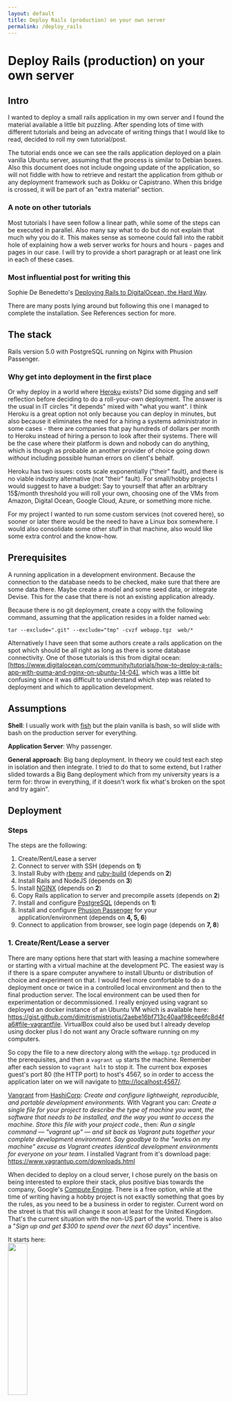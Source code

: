 ```yaml
---
layout: default
title: Deploy Rails (production) on your own server
permalink: /deploy_rails
---
```


# Deploy Rails (production) on your own server

## Intro

I wanted to deploy a small rails application in my own server and I found the
material available a little bit puzzling. After spending lots of time with
different tutorials and being an advocate of writing things that I would like
to read, decided to roll my own tutorial/post.

The tutorial ends once we can see the rails application deployed on a plain
vanilla Ubuntu server, assuming that the process is similar to Debian boxes.
Also this document does not include ongoing update of the application, so will
not fiddle with how to retrieve and restart the application from github or any
deployment framework such as Dokku or Capistrano. When this bridge is crossed,
it will be part of an "extra material" section.

### A note on other tutorials

Most tutorials I have seen follow a linear path, while some of the steps can be
executed in parallel. Also many say what to do but do not explain that much
why you do it. This makes sense as someone could fall into the rabbit hole of
explaining how a web server works for hours and hours - pages and pages in our
case. I will try to provide a short paragraph or at least one link in each of
these cases.

### Most influential post for writing this

Sophie De Benedetto's [Deploying Rails to DigitalOcean, the Hard Way](
http://www.thegreatcodeadventure.com/deploying-rails-to-digitalocean-the-hard-way/).

There are many posts lying around but following this one I managed to complete
the installation. See References section for more.

## The stack

Rails version 5.0 with PostgreSQL running on Nginx with Phusion Passenger.

### Why get into deployment in the first place

Or why deploy in a world where [Heroku](https://www.heroku.com/) exists?
Did some digging and self reflection before deciding to do a roll-your-own
deployment. The answer is the usual in IT circles "it depends" mixed with "what
you want". I think Heroku is a great option not only because you can deploy in
minutes, but also because it eliminates the need for a hiring a systems
administrator in some cases - there are companies that pay hundreds of dollars
per month to Heroku instead of hiring a person to look after their systems.
There will be the case where their platform is down and nobody can do anything,
which is though as probable an another provider of choice going down *without*
including possible human errors on client's behalf.

Heroku has two issues: costs scale exponentially ("their" fault), and there is
no viable industry alternative (not "their" fault). For small/hobby projects I
would suggest to have a budget: Say to yourself that after an arbitrary
15$/month threshold you will roll your own, choosing one of the VMs from
Amazon, Digital Ocean, Google Cloud, Azure, or something more niche.

For my project I wanted to run some custom services (not covered here), so
sooner or later there would be the need to have a Linux box somewhere. I would
also consolidate some other stuff in that machine, also would like some extra
control and the know-how.

## Prerequisites

A running application in a development environment. Because the connection to
the database needs to be checked, make sure that there are some data there.
Maybe create a model and some seed data, or integrate Devise. This for the case
that there is not an existing application already.

Because there is no git deployment, create a copy with the following command,
assuming that the application resides in a folder named `web`:

`tar --exclude=".git" --exclude="tmp" -cvzf webapp.tgz  web/*`

Alternatively I have seen that some authors create a rails application on the
spot which should be all right as long as there is some database connectivity.
One of those tutorials is this from digital ocean: [https://www.digitalocean.com/community/tutorials/how-to-deploy-a-rails-app-with-puma-and-nginx-on-ubuntu-14-04], which was a
little bit confusing since it was difficult to understand which step was related
to deployment and which to application development.

## Assumptions

**Shell**: I usually work with [fish](https://fishshell.com/) but the plain
vanilla is bash, so will slide with bash on the production server for
everything.

**Application Server**: Why passenger.

**General approach**: Big bang deployment. In theory we could test each step in
isolation and then integrate. I tried to do that to some extend, but I rather
slided towards a Big Bang deployment which from my university years is a term
for: throw in everything, if it doesn't work fix what's broken on the spot and
try again".

## Deployment

### Steps

The steps are the following:

1. Create/Rent/Lease a server
2. Connect to server with SSH (depends on **1**)
3. Install Ruby with [rbenv](https://github.com/rbenv/rbenv) and
   [ruby-build](https://github.com/rbenv/ruby-build) (depends on **2**)
4. Install Rails and NodeJS (depends on **3**)
5. Install [NGINX](https://nginx.org/en/) (depends on **2**)
6. Copy Rails application to server and precompile assets (depends on **2**)
7. Install and configure [PostgreSQL](https://www.postgresql.org/) (depends on
   **1**)
8. Install and configure [Phusion Passenger](https://www.phusionpassenger.com/)
   for your application/environment (depends on **4, 5, 6**)
9. Connect to application from browser, see login page (depends on **7, 8**)

### 1. Create/Rent/Lease a server

There are many options here that start with leasing a machine somewhere or
starting with a virtual machine at the development PC. The easiest way is if
there is a spare computer anywhere to install Ubuntu or distribution of choice
and experiment on that. I would feel more comfortable to do a deployment once or
twice in a controlled local environment and then to the final production server.
The local environment can be used then for experimentation or decommissioned.
I really enjoyed using vagrant so deployed an docker instance of an Ubuntu VM
which is available here: <https://gist.github.com/dimitrismistriotis/2aebe16bf713c40aaf98cee6fc8d4fa6#file-vagrantfile>.
VirtualBox could also be used but I already develop using docker plus I do not
want any Oracle software running on my computers.

So copy the file to a new directory along with the `webapp.tgz` produced in the
prerequisites, and then a `vagrant up` starts the machine. Remember after each
session to `vagrant halt` to stop it. The current box exposes guest's port 80
(the HTTP port) to host's 4567, so in order to access the application later on
we will navigate to <http://localhost:4567/>.

[Vangrant](https://www.vagrantup.com/) from
[HashiCorp](https://www.hashicorp.com/): *Create and configure lightweight,
reproducible, and portable development environments.* With Vagrant you can:
*Create a single file for your project to describe the type of machine you
want, the software that needs to be installed, and the way you want to access
the machine. Store this file with your project code.*, then: *Run a single
command — "vagrant up" — and sit back as Vagrant puts together your complete
development environment. Say goodbye to the "works on my machine" excuse as
Vagrant creates identical development environments for everyone on your team.*
I installed Vagrant from it's download page:
<https://www.vagrantup.com/downloads.html>

When decided to deploy on a cloud server, I chose purely on the basis on being
interested to explore their stack, plus positive bias towards the company,
Google's [Compute Engine](https://cloud.google.com/compute/). There is a free
option, while at the time of writing having a hobby project is not exactly
something that goes by the rules, as you need to be a business in order to
register. Current word on the street is that this will change it soon at least
for the United Kingdom. That's the current situation with the non-US part of the
world.  There is also a "*Sign up and get $300 to spend over the next 60 days*"
incentive.

It starts here:<br>
<img src="/images/deploy_rails/GCE-try_it_free.png" style="width: 30%"><br>

Also good to know:<br>
<img src="/images/deploy_rails/GCE-good_to_know.png" style="width: 30%"><br>

There is a tutorial and the server instance needs to be associated with what is
defined as a "project". Being hard to choose names, and currently reading
[Jodorowsky's Metabarons](https://en.wikipedia.org/wiki/Metabarons), I just
named the project "**castaka138**", since a number is also required to be
present in the name.

Then after navigating to "Compute Engine" and some initialisation period which
may vary, there are four steps:

1. Click the Create instance button
2. Select a Boot disk image
3. Allow HTTP traffic
4. Click the Create button

In theory some of the above can be conducted from the command line with a
`gcloud` command. Me being a newbie, decided to go through web at least until I
cut my teeth a little bit more.
There I named the instance "castaka-instance-1" (or prefixed project's name with
a dash to default "instance-1"). Then chose the cheapest combination,
"Shared CPU" with "0.6 GB" of memory, and a proud "Ubuntu 16.04" disk image. On
the "Firewall" section, both HTTP and HTTPS were chosen as there is the
intention to experiment with these. For connection via SSH, I added one of my
current SSH keys, with the intention to change it later (see next section,
step 2). I added them as "Project wide SSH keys", so the project has now one
SSH key. I assume for this tutorial adding them as a specific key to this
machine would be OK.

Note: The networking options puzzled me a bit, might need to troubleshoot and
get back here to revise.

Once this step is over, the external IP of that machine will be available. Now
you can connect through SSH.

### 2. Connect to server with SSH

For Vagrant this is easy: after going to the directory where vagrant was run, a
`vagrant ssh` is enough.

For remote servers, everybody agrees on creating a pair of SSH keys and then use
these to connect disabling password login for that user and root login
altogether.

While most posts suggest the same commands for generating the private/public
pair for ssh login, after reading  Gert van Dijk's [Upgrade your SSHkeys!](
https://blog.g3rt.nl/upgrade-your-ssh-keys.html#generate-your-new-sexy-ed25519-key),
I would suggest:

`ssh-keygen -o -a 100 -t ed25519`

or follow as much of the advice of
<https://stribika.github.io/2015/01/04/secure-secure-shell.html> as possible
moreover because having a new box without any need to support legacy produced
keys.

**Note**: As the deployment has not been run in a remote server as of writing
this post, I will come back when it's done again with the missing steps. These
are from the top of my head: a. Disable root login on remote host, b. copy
public key to remote host, c. test connection, d. block password login on remote
host, e. create config file on local host.

Congratulations! By "unlocking challenge 2" you can connect to the production
server. The next steps can be executed sequentially, in parallel or in a
different order as described in the "Steps" section above.

Before next step: `sudo apt-get update` and `sudo apt-get upgrade`.

The default installation might not have a text editor included. Since this post
does mostly small changes or copy-pastes, nano should be enough so
`sudo apt-get install nano`. You might be a vim or emacs wizard instead. In
either case you might want to install and configure an editor now.

If you are following the Google Compute Engine deployment path, then in order
to automate the whole process, the next should be appended to the
"~/.ssh/config" file:

```
Host castaka138 # Or any name you want
        Hostname XXX.XXX.XXX.XXX # External IP address of the instance
        PreferredAuthentications publickey
        IdentityFile ~/.ssh/id_ed25519
        IdentitiesOnly yes
```

Also available here: <https://gist.github.com/dimitrismistriotis/2aebe16bf713c40aaf98cee6fc8d4fa6#file-dot-ssh-config>

Then you can connect either from the command line with: `ssh castaka138` or
what is after the "Host" directive in the configuration file. You can provide
the username, IP, and identity file in a long command which is what the
documentation explains how to do. In either case at the end a bash command
prompt should be greet you.

<img src="/images/deploy_rails/GCE-bash_prompt.png"><br>

The machine seems to have some software installed, so there was vim, pico, and
nano. The editor of choice remains nano for this post's purposes.

#### Locale

<img src="/images/deploy_rails/union_jack.png" style="width: 30%"><br>

Many commands run later on depend on Perl which will always complain about
locale:

> perl: warning: Setting locale failed.
> perl: warning: Please check that your locale settings:
>   LANGUAGE = (unset),
>   LC_ALL = (unset),
>   LANG = "en_GB.UTF-8"
>     are supported and installed on your system.
> perl: warning: Falling back to the standard locale ("C").

This can be fixed by running `sudo dpkg-reconfigure locales` and setting up the
system locale, which is something you might wanted to do anyway.

### 3. Install Ruby with rbenv

There is a nice post here:
<http://kgrz.io/Programmers-guide-to-choosing-ruby-version-manager.html> on
choosing a version manager for Ruby. I decided on this combination based on
popularity plus I saw an easier-to understand integration with Passenger on the
tutorials that this post <del>has stolen from</del> is based on.

Generally reflecting on writing this, the decision was to have a as boring
server as humanly possible, hence easy to debug. So opting for the most
popular choices is at least desired. For not choosing RVM, changing how cd works
is something that this geek's heart cannot endure, provided with an alternative.

From: <https://www.digitalocean.com/community/tutorials/how-to-install-ruby-on-rails-with-rbenv-on-ubuntu-14-04>:

```
sudo apt-get install git-core curl zlib1g-dev build-essential \
  libssl-dev libreadline-dev libyaml-dev libsqlite3-dev sqlite3 \
  libxml2-dev libxslt1-dev libcurl4-openssl-dev \
  python-software-properties libffi-dev
```

All these are unfortunately needed for rbenv, ruby installation and some gems.
Unfortunately because more packages progressively bloat the system with probable
security and maintenance implications.

For rbenv:

```
cd ~
git clone git://github.com/sstephenson/rbenv.git .rbenv
echo 'export PATH="$HOME/.rbenv/bin:$PATH"' >> ~/.bash_profile
echo 'eval "$(rbenv init -)"' >> ~/.bash_profile
source ~/.bash_profile
```

(Source: Digital Ocean's tutorial and rbenv's installation instructions with some
modifications) Then:

```
cd ~
git clone git://github.com/sstephenson/ruby-build.git ~/.rbenv/plugins/ruby-build
echo 'export PATH="$HOME/.rbenv/plugins/ruby-build/bin:$PATH"' >> ~/.bash_profile
source ~/.bash_profile
```

And time to get our preferred version of Ruby:

```
rbenv install -v 2.3.1
rbenv global 2.3.1
```

A `ruby -v` should return something in the lines of:
"ruby 2.3.1p112 (2016-04-26 revision 54768) [x86_64-linux]"

### 4. Install Rails and NodeJS

<img src="/images/deploy_rails/rails-logo.svg" style="width: 30%"><br>

A nice idea that usually gets forgotten is to run at this point:
`echo "gem: --no-document" > ~/.gemrc`. Documentation is not that much needed
in a production server and removing it out will speed up the gem
installation/update process.

For Rails installation:

```
gem install bundler && rbenv rehash
gem install rails && rbenv rehash
```


The "rehash" command of brenv, "*Installs shims for all Ruby executables known
to rbenv (i.e., ~/.rbenv/versions//bin/). Run this command after you install a
new version of Ruby, or install a gem that provides commands ...*" according to
tool's documentation. In order to be sure that this happens all the time, the
command should be appended to a future deployment script.

![Rehash... all the things](/images/deploy_rails/rehash_all_the_things.jpg)

In any case once everything is over, check with `rails -v` to see that Rails has
been properly installed.

We can verify that everything is all right by creating a new Rails application
and running it:

```
cd ~
rails new testit
cd testit
rails s
```

Which brings up an error: "*There was an error while trying to load the gem
'uglifier'. (Bundler::GemRequireError) Gem Load Error is: Could not find a
JavaScript runtime. See https://github.com/rails/execjs for a list of available
runtimes.*" This can be fixed by installing the missing piece of this step,
NodeJS: `sudo apt-get install nodejs`. I am not 100% sure but even if Ubuntu or
Debian have a more legacy version of Node, it should be OK for Rails. There are
also different options for a JavaScript runtime but chose not to explore them.

Do not know if it would be better to be able to do this processing in a
different machine to the one we want to deploy, keeping the production machine
with minimal packages installed. In any case this is the way things currently
are...

### 5. Install NGINX

![NGINX logo](/images/deploy_rails/nginx.png)

Installing Nginx with defaults should be easy

```sudo apt-get install nginx```

then

```sudo service nginx start```

For some reason (probably something to do with how docker comprehends the
world), running daemons (in our case nginx and postgresql) did not persist
between runs of the machine or reboots. That's why I used this little script
named "start_services" after every `vagrant ssh`:

```
#!/bin/sh
sudo service postgresql start
sudo service nginx start
```

Available here: <https://gist.github.com/dimitrismistriotis/2aebe16bf713c40aaf98cee6fc8d4fa6#file-start_services>. Do not
forget to make it executable (`chmod +x start_services`).

### 6. Copy Rails application to server and precompile assets

In the case of using Vagrant the "webapp.tgz" file created should be first
copied to the shared directory of the host machine extracted from the the
current user inside the container: `tar -xvzf /vagrant_data/webapp.tgz`. Target
application is in the "web" directory, which from now on will be:
"/home/vagrant/web".

**Note**: When deploying on an actual machine .tga should be copied there before
extraction thought secure copy if this way is followed. Probably most will do a
git clone, which as discussed before is out of this post's main body.

Then `bundle`. It will complain about the pg gem for Postgresql connectivity.
This is fixed by: `sudo apt-get install libpq-dev` and then `bundle` again. As
always followed by an `rvn rehash`

We can see that there is some life by running a console (`rails c`), or even a
production console(`RAILS_ENV=production rails c`). Just do not try to use the
database, because nothing is there yet or it has not been configured. Trigger
an error if curious by trying: `User.all`.

I also had not configured Devise's secret key which raised an error as well.
Remember to fix the application first if that is the case and then copy it
again (This is where using git would be handy).

Although this could be done later, lets precompile application's while in this
step so that they will be ready later on:

```
RAILS_ENV=production rais assets:precompile
```

### 7. Install and configure PostgreSQL

<img src="/images/deploy_rails/postgresql-logo.png" style="width: 30%"><br>

Traditionally there was a preference towards MySQL, as times goes by suggestions
to use it are becoming more and more rare. Having never done Rails with MySQL, I
always preferred PostgresSQL. Reasons have to do with better documentation,
easier database management, more features and standard compliant SQL, with
assurance that software from that company whose name starts with "O" and ends
with "racle" is not anywhere in your system.

With the "libpq-dev" installed in the 6<sup>th</sup> step, the database server
needs to be installed with the user configured on application's production
configuration file.

Let's install the database and the corresponding contrib package with:
`sudo apt-get -y install postgresql postgresql-contrib`

Posgres ships with secure defaults, this makes the first time with it a little
bit difficult but it gives you assurance that you have nothing exposed to the
Internet or anything else that has happened historically to MySQL and recently
MongoDB users.

Three things are needed to continue: name of the production's user,
the name of the database, and the password. The first two should be in the last
lines of "config/database.yml", which looks like this:

```
production:
  <<: *default
  database: yourapplication_production
  username: yourapplication
  password: <%= ENV['YOURAPPLICATION_DATABASE_PASSWORD'] %>

```

Password will be installed in the environment, in case you follow the steps in
sequentially, it is not there yet, so decide a password and write it down or
somewhere to copy-paste it later. Should I suggest something in the lines of
xkcd-password?: <https://gitlab.com/dimitrios/xkcd_passgen> (self promotion)

For what we are going to do production section in database.yml should have a
"host: localhost" entry. This is because the application will connect to the
database through a Unix socket, not through TCP, so in case
"config/database.yml" is as above, make sure that the last lines are like this
(Also on gist: <https://gist.github.com/dimitrismistriotis/2aebe16bf713c40aaf98cee6fc8d4fa6#file-install-passenger-sh>):

```
production:
  <<: *default
  database: yourapplication_production
  username: yourapplication
  host: localhost # <-- Check that this is there
  password: <%= ENV['YOURAPPLICATION_DATABASE_PASSWORD'] %>
```


Since the database runs as a separate user, we'll sudo as this user and create
the "*yourapplication*" user with ownership to "*yourapplication_production*"
database who authenticates with "*YOURAPPLICATION_DATABASE_PASSWORD*".

Get to the Postgres prompt by `sudo -u postgres psql`. In the docker instance
the database service had not started, so either do a
`sudo service postgresql start` or use the "start_services" script from step 5.
 Once connected:

```
create user yourapplication with password 'YOURAPPLICATION_DATABASE_PASSWORD';
-- Responds with: CREATE ROLE
create database yourapplication_production owner yourapplication;
-- Responds with: CREATE DATABASE
-- Now exit with \q or with CTRL+d
\q
```

Verify that you can connect:

```
psql --username=yourapplication --host=localhost yourapplication_production
```
Which will trigger a password prompt, then "\q" or CTRL+d out of it.

An integration test could take place here by trying to connect from the Rails
application, so from the directory where it is): `RAILS_ENV=production rails c`
and then `User.all` (or a model that should be stored in the database). It
should fail because the password is not supplied anywhere: "PG::ConnectionBad:
fe_sendauth: no password supplied" is a possible error message.

For this the [rbenv-vars](https://github.com/rbenv/rbenv-vars), "a plugin for
rbenv that lets you set global and project-specific environment variables before
spawning Ruby processes." will be used:

```
git clone https://github.com/rbenv/rbenv-vars.git \
  $(rbenv root)/plugins/rbenv-vars
```

The place to store the password is the "~/.rbenv-vars" file, so edit it and
add the following line:
```
YOURAPPLICATION_DATABASE_PASSWORD=WHAT_YOU_PROVIDED_AS_PASSWORD
```

Now you can run a `RAILS_ENV=production rails db:migrate` (I logged out and then
back in, just in case there was an initialisation phase), which should run
without errors or at least connecting to the database. This file should be the
equivalent of Heroku environment variables and should be where all "secret"
stuff should be stored. For the discussion of how to store and maintain this
file, one possible way would be John Resig's "[Keeping Passwords in Source
Control](http://ejohn.org/blog/keeping-passwords-in-source-control/)" (you
might know him as the author of jQuery - reminder to self: buy 2<sup>nd</sup>
version of his "Secrets of the JavaScript Ninja" book and read it).

### 8. Install and configure Phusion Passenger for your application/environment

<img src="/images/deploy_rails/passenger-logo.png" style="width: 30%"><br>

### Passenger for dummies

Reference to post on Stack Overflow, "[Phusion Passenger (for Dummies!)](
http://stackoverflow.com/questions/6155399/phusion-passenger-for-dummies)" where
user user [Tadman](http://stackoverflow.com/users/87189/tadman) gives an answer
to the question "I'm an experienced LAMP developer moving into Rails. I have a
very stupid question to ask: what the hell does Phusion Passenger do?"

> Passenger is a system for preparing and launching instances of Ruby for use
> with Rack-based applications such as Ruby on Rails. Apache and nginx, the two
> supported web server platforms, cannot run Ruby like they can PHP, Perl, or
> Python because there's no built-in Ruby module that works as well as those do.
> This means Ruby tends to run as an independent group of processes that the web
> server will have to direct traffic through.
>
> Rails tends to run as a persistent process because the start-up time for the
> whole stack is significant. Passenger launches new instances as they are
> required, and will kill off those that are no longer required. ...
>
> One feature of Passenger is it will re-use a portion of the Rails stack so
> that creating additional processes is faster, cloning one instance instead
> of spinning up a new one from scratch. The loader is written in C++ and
> handles properly configuring and kicking off each Ruby process as efficiently
> as possible and also helps save memory by sharing it amongst different
> processes. ...
>
>Passenger isn't exactly revolutionary, but it does incorporate a number of
essential features in a very convenient package. What makes it such a great
thing is that it works very well and doesn't demand a lot of attention. Out of
>the box it's pretty much ready to go.

#### Part 1

Passenger's homepage has a number of tutorials for different platforms since it
can be used for different environments. Since we are in the Ruby on Xenial
(Ubuntu 16.04) at the end the suggested link was this: <https://www.phusionpassenger.com/library/walkthroughs/deploy/ruby/ownserver/nginx/oss/xenial/install_passenger.html>, suggesting the
following for installing Passenger (gist: <https://gist.github.com/dimitrismistriotis/2aebe16bf713c40aaf98cee6fc8d4fa6#file-install-passenger-sh>):

```
sudo apt-key adv --keyserver hkp://keyserver.ubuntu.com:80 --recv-keys 561F9B9CAC40B2F7
sudo apt-get install -y apt-transport-https ca-certificates


sudo sh -c 'echo deb https://oss-binaries.phusionpassenger.com/apt/passenger xenial main > /etc/apt/sources.list.d/passenger.list'
sudo apt-get update


sudo apt-get install -y nginx-extras passenger
```

Then wdit "/etc/nginx/nginx.conf" as root (with nano for example:
`sudo nano /etc/nginx/nginx.conf`). There uncomment the line
"   # include /etc/nginx/passenger.conf;"

The line at the end should look like this:

```
include /etc/nginx/passenger.conf;
```

Then Nginx needs to restart: `sudo service nginx restart`. Check the
installation with `sudo /usr/bin/passenger-config validate-install` and then
`sudo /usr/sbin/passenger-memory-stats`.

Up to this point the commands in this section are a copy-paste from Passenger's
tutorial. The last two for checking the installation are usually not present in
most posts that I have seen around. This is where the first part of the tutorial
ends. We have assured that Nginx is configured with Passenger's open source
version as well as that the installation is correct, what is missing is the
configuration for the specific application that we have deployed and want to
execute. Instructions for this are in the second page of Passenger's tutorial,
[Deploying a Ruby app on a Linux/Unix production server](https://www.phusionpassenger.com/library/walkthroughs/deploy/ruby/ownserver/nginx/oss/xenial/deploy_app.html).

#### Part 2

Let's find out which ruby will be used: `passenger-config about ruby-command`
and copy the result to use in a bit. Because of rbenv, it should be something
like: "/home/vagrant/.rbenv/versions/2.3.1/bin/ruby" (on the vagrant-docker
setup, if we want to write it in a more generic way, something like
"/home/name_of_user/.rbenv/versions/2.X.Y/bin/ruby"). This setting has an issue
with the environment variables in the "~/rbenv-vars" file as it cannot retrieve
them. Solution to this is to provide the location of that Ruby's shim instead as
discussed here: <https://github.com/rbenv/rbenv-vars/issues/32>.

Next step would be to write site's configuration. Passenger's tutorial suggests
to write directly to "/etc/nginx/sites-enabled", while a site should have its
configuration to "/etc/nginx/sites-available" with a link to the "...enabled"
directory. To accomplish this edit "/etc/nginx/sites-available/yourapplication"
(as sudo, so for example:
`sudo nano /etc/nginx/sites-available/yourapplication` with the following
contents (Gist: <https://gist.github.com/dimitrismistriotis/2aebe16bf713c40aaf98cee6fc8d4fa6#file-sites-available-yourapplication>):

```
server {
    listen 80;
    server_name 127.0.0.1;

    # Tell Nginx and Passenger where your app's 'public' directory is
    root /home/vagrant/web/public;

    # Turn on Passenger
    passenger_enabled on;
    # Use this if there are no environment variables:
    # passenger_ruby /home/vagrant/.rbenv/versions/2.3.1/bin/ruby;
    # Use this for environment variables:
    passenger_ruby /home/vagrant/.rbenv/shims/ruby;
}
```

I placed "127.0.0.1" as the server's name because of the port exposed in docker
and the fact that requests will only come from container's host. In a public
facing server here the name of the "www." web server should be there.

```
sudo ln -s /etc/nginx/sites-available/yourapplication /etc/nginx/sites-enabled/
sudo rm /etc/nginx/sites-enabled/default
```

An `ls  /etc/nginx/sites-enabled/` should show only one site, "yourapplication".
Restart Nginx: `sudo service nginx restart`

You can connect to the application from the container through the exposed port
which would be: <http://localhost:4567/>. An error will be displayed since up
to now the secret key has not been configured.

It can be populated with the following command (be careful to use ">>" so that
the output or the echo command will be appended):

```
echo SECRET_KEY_BASE=`rails secret` >> ~/.rbenv-vars
```

Just in case I restarted the server `sudo service nginx restart`.

### 9. Connect to application from browser, see login page

This is a "wrap-up", "checkpoint" step. Application should be available here:
<http://localhost:4567> and the login page for Devise should be available here:
<http://localhost:4567/users/sign_in>. If something is wrong then check the
instructions again and start debugging in the usual locations such as
"/var/log/nginx" for Nginx's logs, etc.

Screenshot of the login screen of the current application is as follows (styled
with [SBadmin2](https://blackrockdigital.github.io/startbootstrap-sb-admin-2/)):

<img src="/images/deploy_rails/login-screenshot.png" style="width: 30%"><br>

## Final thoughts

Reflecting back on the time for writing this tutorial, I gave some time to
contemplate on how much software is available for us in the open source world,
how many companies have a version of their offering available to anyone, and
generally how much material is available in the form of documentation,
tutorials, or simple blog posts. We live in an era that we can stand on the
shoulders of giants from where we can steal like artists...

The main target of this post was to separate the steps into single units of work
and have many checkpoints after each one of them. For most cases of the
material I read before compiling this post is mixed between actions that would
be part of development, source control management, purchasing as ever instance,
etc.

## Items for next version

Two main concepts which are up to now left out: Continuous Integration or remote
deployments and deployment to an actual server instance.

For deploying:

* Retrieve from a Git repository (Github/Gitlab)
* Capistrano or another deployment solution
* Scripting what need to be done server-side.

For the scripting part, I suppose that there needs to be: a `bundle` followed by
an `rbenv rehash`, then `RAILS_ENV=production rais assets:precompile` followed
by `RAILS_ENV=production rais db:migrate` and `touch a_file_whose_name_I_forgot`
so that Passenger will restart. I am not exactly sure that there is not
something missing, so better to have these in the **TODO** section for later.

There will also be the commands for actual deployment on an instance available
on the Internet (purchased from Amazon/Digital Ocean/somewhere else). My
advice is still to do a local deployment first so that the reader will
understand what is going on without the stress of a live environment or by
paying for a server that does nothing. Then re-do the same stuff with more
confidence on the actual production server.

## Trivia

[Digital Ocean](http://digitalocean.com/) did not allow me to purchase an
instance with my Mastercard which is technically a gift-card. I use
[Revolut](https://revolut.com/) for nearly all Internet related purchases, which
always has enough money to cover the expenses. Only this might push me to
another vendor which is sad since Digital Ocean has so much content available
for the Rails community. It is like you have done so much for me and I cannot
give you my £££ in return.

## Other References

* [Michele Anica](https://www.digitalocean.com/community/users/manicas)'s
[How To Install Ruby on Rails with rbenv on Ubuntu 14.04](https://www.digitalocean.com/community/tutorials/how-to-install-ruby-on-rails-with-rbenv-on-ubuntu-14-04)
* [How To Deploy a Rails App with Passenger and Nginx on Ubuntu 14.04](https://www.digitalocean.com/community/tutorials/how-to-deploy-a-rails-app-with-passenger-and-nginx-on-ubuntu-14-04)
* [Perl warning Setting locale failed in Debian](https://www.thomas-krenn.com/en/wiki/Perl_warning_Setting_locale_failed_in_Debian)

## Please check my book

<img src="/images/it_archetypes-cover.png" style="width: 30%"><br>

I am writing a book named “IT Archetypes” — a know thyself guide for the IT
people, a know thy-friends guide for the ones that interact with them. Check it
here: <http://www.itarchetypes.com> and sign up to the newsletter for updates on
new chapters.

## Discussion

[Hacker News](https://news.ycombinator.com/item?id=13403136)
